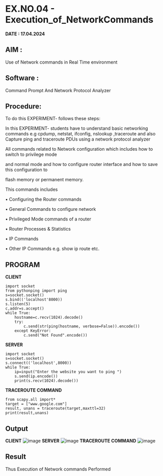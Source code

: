 # EX.NO.04 - Execution_of_NetworkCommands

**DATE : 17.04.2024**

## AIM :

Use of Network commands in Real Time environment
## Software : 

Command Prompt And Network Protocol Analyzer
## Procedure: 
To do this EXPERIMENT- follows these steps:

In this EXPERIMENT- students have to understand basic networking commands e.g cpdump, netstat, ifconfig, nslookup ,traceroute and also Capture ping and traceroute PDUs using a network protocol analyzer 

All commands related to Network configuration which includes how to switch to privilege mode

and normal mode and how to configure router interface and how to save this configuration to

flash memory or permanent memory.

This commands includes

• Configuring the Router commands

• General Commands to configure network

• Privileged Mode commands of a router 

• Router Processes & Statistics

• IP Commands

• Other IP Commands e.g. show ip route etc.


## PROGRAM
**CLIENT**
```
import socket 
from pythonping import ping 
s=socket.socket() 
s.bind(('localhost'8000)) 
s.listen(5) 
c,addr=s.accept() 
while True: 
    hostname=c.recv(1024).decode() 
    try: 
        c.send(str(ping(hostname, verbose=False)).encode()) 
    except KeyError: 
        c.send("Not Found".encode())
```
**SERVER**
```
import socket 
s=socket.socket() 
s.connect(('localhost',8000)) 
while True: 
    ip=input("Enter the website you want to ping ") 
    s.send(ip.encode()) 
    print(s.recv(1024).decode())
```
**TRACEROUTE COMMAND**
```
from scapy.all import*     
target = ["www.google.com"]     
result, unans = traceroute(target,maxttl=32) 
print(result,unans)
```

## Output

**CLIENT**
![image](https://github.com/JAYASREE24032006/4.Execution_of_NetworkCommends/assets/144360800/d637f77d-fd19-420d-9292-1d20231f7efd)
**SERVER**
![image](https://github.com/JAYASREE24032006/4.Execution_of_NetworkCommends/assets/144360800/59d24a6c-0a4a-481d-96a8-66914b3484a6)
**TRACEROUTE COMMAND**
![image](https://github.com/JAYASREE24032006/4.Execution_of_NetworkCommends/assets/144360800/004e16f4-be13-42a8-b9e8-4df61442a7c5)





## Result
Thus Execution of Network commands Performed 
